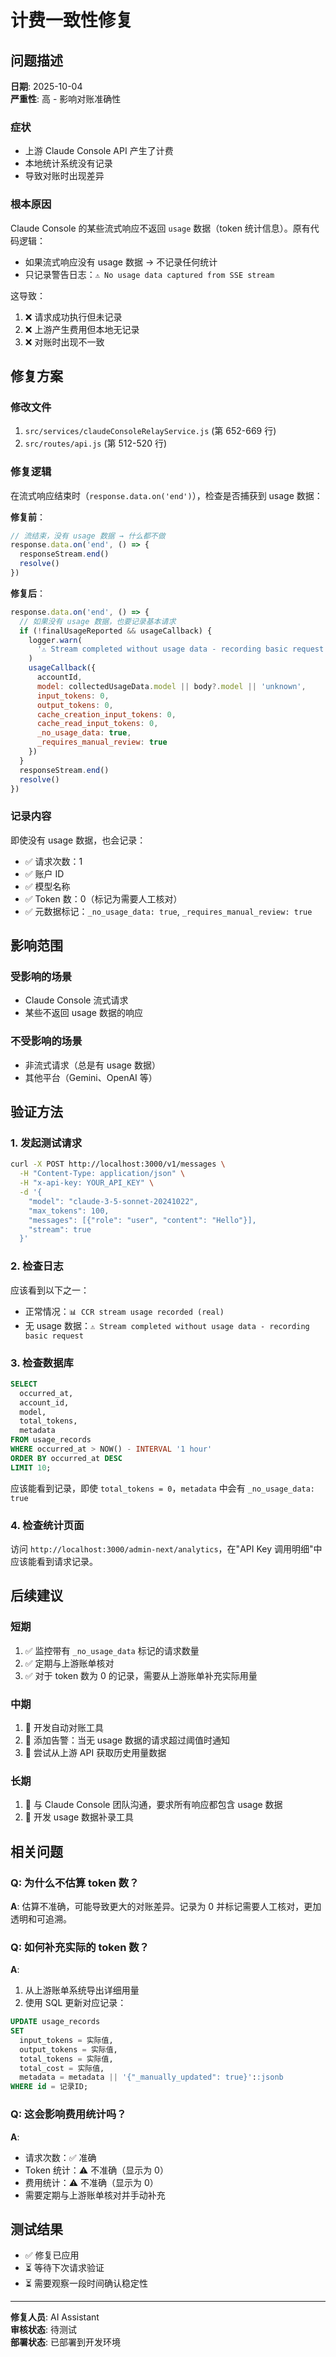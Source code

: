# 计费一致性修复

## 问题描述

**日期**: 2025-10-04  
**严重性**: 高 - 影响对账准确性

### 症状

- 上游 Claude Console API 产生了计费
- 本地统计系统没有记录
- 导致对账时出现差异

### 根本原因

Claude Console 的某些流式响应不返回 `usage` 数据（token 统计信息）。原有代码逻辑：

- 如果流式响应没有 usage 数据 → 不记录任何统计
- 只记录警告日志：`⚠️ No usage data captured from SSE stream`

这导致：

1. ❌ 请求成功执行但未记录
2. ❌ 上游产生费用但本地无记录
3. ❌ 对账时出现不一致

## 修复方案

### 修改文件

1. `src/services/claudeConsoleRelayService.js` (第 652-669 行)
2. `src/routes/api.js` (第 512-520 行)

### 修复逻辑

在流式响应结束时（`response.data.on('end')`），检查是否捕获到 usage 数据：

**修复前**：

```javascript
// 流结束，没有 usage 数据 → 什么都不做
response.data.on('end', () => {
  responseStream.end()
  resolve()
})
```

**修复后**：

```javascript
response.data.on('end', () => {
  // 如果没有 usage 数据，也要记录基本请求
  if (!finalUsageReported && usageCallback) {
    logger.warn(
      '⚠️ Stream completed without usage data - recording basic request for billing consistency'
    )
    usageCallback({
      accountId,
      model: collectedUsageData.model || body?.model || 'unknown',
      input_tokens: 0,
      output_tokens: 0,
      cache_creation_input_tokens: 0,
      cache_read_input_tokens: 0,
      _no_usage_data: true,
      _requires_manual_review: true
    })
  }
  responseStream.end()
  resolve()
})
```

### 记录内容

即使没有 usage 数据，也会记录：

- ✅ 请求次数：1
- ✅ 账户 ID
- ✅ 模型名称
- ✅ Token 数：0（标记为需要人工核对）
- ✅ 元数据标记：`_no_usage_data: true`, `_requires_manual_review: true`

## 影响范围

### 受影响的场景

- Claude Console 流式请求
- 某些不返回 usage 数据的响应

### 不受影响的场景

- 非流式请求（总是有 usage 数据）
- 其他平台（Gemini、OpenAI 等）

## 验证方法

### 1. 发起测试请求

```bash
curl -X POST http://localhost:3000/v1/messages \
  -H "Content-Type: application/json" \
  -H "x-api-key: YOUR_API_KEY" \
  -d '{
    "model": "claude-3-5-sonnet-20241022",
    "max_tokens": 100,
    "messages": [{"role": "user", "content": "Hello"}],
    "stream": true
  }'
```

### 2. 检查日志

应该看到以下之一：

- 正常情况：`📊 CCR stream usage recorded (real)`
- 无 usage 数据：`⚠️ Stream completed without usage data - recording basic request`

### 3. 检查数据库

```sql
SELECT
  occurred_at,
  account_id,
  model,
  total_tokens,
  metadata
FROM usage_records
WHERE occurred_at > NOW() - INTERVAL '1 hour'
ORDER BY occurred_at DESC
LIMIT 10;
```

应该能看到记录，即使 `total_tokens = 0`，`metadata` 中会有 `_no_usage_data: true`

### 4. 检查统计页面

访问 `http://localhost:3000/admin-next/analytics`，在"API Key 调用明细"中应该能看到请求记录。

## 后续建议

### 短期

1. ✅ 监控带有 `_no_usage_data` 标记的请求数量
2. ✅ 定期与上游账单核对
3. ✅ 对于 token 数为 0 的记录，需要从上游账单补充实际用量

### 中期

1. 🔄 开发自动对账工具
2. 🔄 添加告警：当无 usage 数据的请求超过阈值时通知
3. 🔄 尝试从上游 API 获取历史用量数据

### 长期

1. 🔄 与 Claude Console 团队沟通，要求所有响应都包含 usage 数据
2. 🔄 开发 usage 数据补录工具

## 相关问题

### Q: 为什么不估算 token 数？

**A**: 估算不准确，可能导致更大的对账差异。记录为 0 并标记需要人工核对，更加透明和可追溯。

### Q: 如何补充实际的 token 数？

**A**:

1. 从上游账单系统导出详细用量
2. 使用 SQL 更新对应记录：

```sql
UPDATE usage_records
SET
  input_tokens = 实际值,
  output_tokens = 实际值,
  total_tokens = 实际值,
  total_cost = 实际值,
  metadata = metadata || '{"_manually_updated": true}'::jsonb
WHERE id = 记录ID;
```

### Q: 这会影响费用统计吗？

**A**:

- 请求次数：✅ 准确
- Token 统计：⚠️ 不准确（显示为 0）
- 费用统计：⚠️ 不准确（显示为 0）
- 需要定期与上游账单核对并手动补充

## 测试结果

- ✅ 修复已应用
- ⏳ 等待下次请求验证
- ⏳ 需要观察一段时间确认稳定性

---

**修复人员**: AI Assistant  
**审核状态**: 待测试  
**部署状态**: 已部署到开发环境
